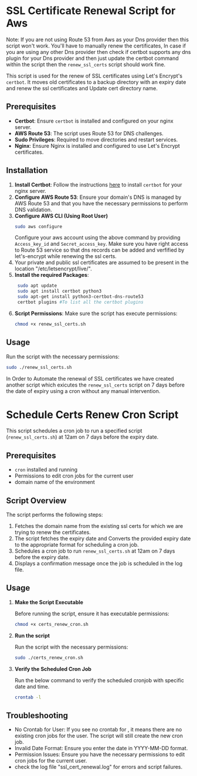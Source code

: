 # SSL Certificate Renewal Script for Aws
Note: If you are not using Route 53 from Aws as your Dns provider then this script won't work. You'll have to manually renew the certificates, In case if you are using any other Dns provider then check if certbot supports any dns plugin for your Dns provider and then just update the certbot command within the script then the `renew_ssl_certs` script should work fine.

This script is used for the renew of SSL certificates using Let's Encrypt's `certbot`. It moves old certificates to a backup directory with an expiry date and renew the ssl certificates and Update cert directory name.

## Prerequisites

- **Certbot**: Ensure `certbot` is installed and configured on your nginx server.
- **AWS Route 53**: The script uses Route 53 for DNS challenges.
- **Sudo Privileges**: Required to move directories and restart services.
- **Nginx**: Ensure Nginx is installed and configured to use Let's Encrypt certificates.

## Installation

1. **Install Certbot**: Follow the instructions [here](https://certbot.eff.org/instructions) to install `certbot` for your nginx server.
2. **Configure AWS Route 53**: Ensure your domain's DNS is managed by AWS Route 53 and that you have the necessary permissions to perform DNS validation.
3. **Configure AWS CLI (Using Root User)**
    ```sh
   sudo aws configure
    ```
   Configure your aws account using the above command by providing `Access_key_id` and `Secret_access_key`. Make sure you have right access to Route 53 service so that dns records can be added and verfified by let's-encrypt while renewing the ssl certs.
4. Your private and public ssl certificates are assumed to be present in the location "/etc/letsencrypt/live/".
5. **Install the required Packages**:
   ```sh
    sudo apt update
    sudo apt install certbot python3
    sudo apt-get install python3-certbot-dns-route53
    certbot plugins #To list all the certbot plugins
   ```
6. **Script Permissions**: Make sure the script has execute permissions:
    ```sh
    chmod +x renew_ssl_certs.sh
    ```

## Usage

Run the script with the necessary permissions:

```sh
sudo ./renew_ssl_certs.sh 
```

In Order to Automate the renewal of SSL certificates we have created another script which exicutes the `renew_ssl_certs` script on 7 days before the date of expiry using a cron without any manual intervention.

# Schedule Certs Renew Cron Script

This script schedules a cron job to run a specified script (`renew_ssl_certs.sh`) at 12am on 7 days before the expiry date.

## Prerequisites

- `cron` installed and running
- Permissions to edit cron jobs for the current user
- domain name of the environment

## Script Overview

The script performs the following steps:

1. Fetches the domain name from the existing ssl certs for which we are trying to renew the certificates.
2. The script fetches the expiry date and Converts the provided expiry date to the appropriate format for scheduling a cron job.
3. Schedules a cron job to run `renew_ssl_certs.sh` at 12am on 7 days before the expiry date.
4. Displays a confirmation message once the job is scheduled in the log file.

## Usage

1. **Make the Script Executable**

   Before running the script, ensure it has executable permissions:

   ```bash
   chmod +x certs_renew_cron.sh
   ```

2. **Run the script**
   
   Run the script with the necessary permissions:

   ```sh
   sudo ./certs_renew_cron.sh 
   ```
   
3. **Verify the Scheduled Cron Job**

   Run the below command to verify the scheduled cronjob with specific date and time.
   
   ```sh
   crontab -l
   ```

## Troubleshooting

* No Crontab for User: If you see no crontab for <user>, it means there are no existing cron jobs for the user. The script will still create the new cron job.
* Invalid Date Format: Ensure you enter the date in YYYY-MM-DD format.
* Permission Issues: Ensure you have the necessary permissions to edit cron jobs for the current user.
* check the log file "ssl_cert_renewal.log" for errors and script failures.
